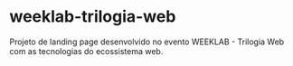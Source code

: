 # weeklab-trilogia-web
Projeto de landing page desenvolvido no evento WEEKLAB - Trilogia Web com as tecnologias do ecossistema web.
